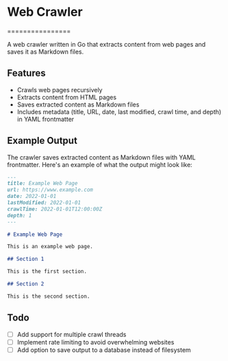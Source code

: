 # Web Crawler

================

A web crawler written in Go that extracts content from web pages and saves it as Markdown files.

## Features

- Crawls web pages recursively
- Extracts content from HTML pages
- Saves extracted content as Markdown files
- Includes metadata (title, URL, date, last modified, crawl time, and depth) in YAML frontmatter

## Example Output

The crawler saves extracted content as Markdown files with YAML frontmatter. Here's an example of what the output might look like:

```markdown
---
title: Example Web Page
url: https://www.example.com
date: 2022-01-01
lastModified: 2022-01-01
crawlTime: 2022-01-01T12:00:00Z
depth: 1
---

# Example Web Page

This is an example web page.

## Section 1

This is the first section.

## Section 2

This is the second section.
```

## Todo

- [ ] Add support for multiple crawl threads
- [ ] Implement rate limiting to avoid overwhelming websites
- [ ] Add option to save output to a database instead of filesystem

